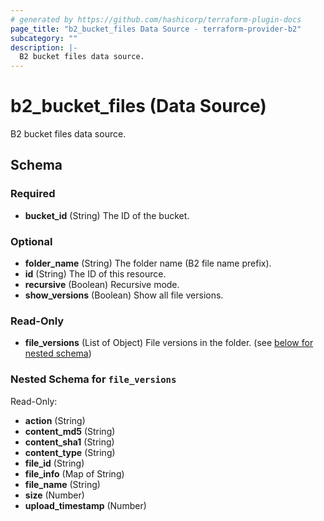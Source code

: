```yaml
---
# generated by https://github.com/hashicorp/terraform-plugin-docs
page_title: "b2_bucket_files Data Source - terraform-provider-b2"
subcategory: ""
description: |-
  B2 bucket files data source.
---
```


# b2_bucket_files (Data Source)

B2 bucket files data source.



<!-- schema generated by tfplugindocs -->
## Schema

### Required

- **bucket_id** (String) The ID of the bucket.

### Optional

- **folder_name** (String) The folder name (B2 file name prefix).
- **id** (String) The ID of this resource.
- **recursive** (Boolean) Recursive mode.
- **show_versions** (Boolean) Show all file versions.

### Read-Only

- **file_versions** (List of Object) File versions in the folder. (see [below for nested schema](#nestedatt--file_versions))

<a id="nestedatt--file_versions"></a>
### Nested Schema for `file_versions`

Read-Only:

- **action** (String)
- **content_md5** (String)
- **content_sha1** (String)
- **content_type** (String)
- **file_id** (String)
- **file_info** (Map of String)
- **file_name** (String)
- **size** (Number)
- **upload_timestamp** (Number)


